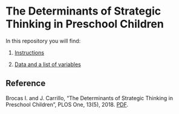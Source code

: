 # The Determinants of Strategic Thinking in Preschool Children

In this repository you will find: 

1. [Instructions](https://raw.githubusercontent.com/labelinstitute/dev_DM/main/Strategy_PreK/Instructions_Strategy_PreK.pdf) 

2. [Data and a list of variables](https://github.com/labelinstitute/dev_DM/raw/main/Strategy_PreK/Data.xls)


## Reference
Brocas I. and J. Carrillo, “The Determinants of Strategic Thinking in Preschool Children”, PLOS One, 13(5), 2018. [PDF](https://isabellebrocas.org/Research/pre-K.pdf).
